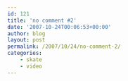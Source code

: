 ```yaml
---
id: 121
title: 'no comment #2'
date: '2007-10-24T00:06:53+00:00'
author: blog
layout: post
permalink: /2007/10/24/no-comment-2/
categories:
    - skate
    - video
---
```


<object height="355" width="425"><param name="movie" value="http://www.youtube.com/v/lnvyIfeevW4&rel=1"></param><param name="wmode" value="transparent"></param><embed height="355" src="http://www.youtube.com/v/lnvyIfeevW4&rel=1" type="application/x-shockwave-flash" width="425" wmode="transparent"></embed></object>